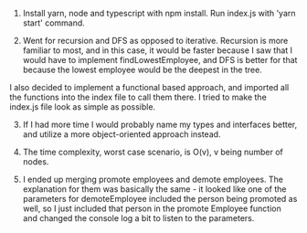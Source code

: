1. Install yarn, node and typescript with npm install. Run index.js with 'yarn start' command.

2. Went for recursion and DFS as opposed to iterative. Recursion is more familiar to most, and in this case, it would be faster
because I saw that I would have to implement findLowestEmployee, and DFS is better for that because the lowest employee would be the deepest in the tree.

I also decided to implement a functional based approach, and imported all the functions into the index file to call them there. I tried to make the index.js file look as simple as possible.

3. If I had more time I would probably name my types and interfaces better, and utilize a more object-oriented approach instead.

4. The time complexity, worst case scenario, is O(v), v being number of nodes.

5. I ended up merging promote employees and demote employees. The explanation for them was basically the same - it looked like one of the parameters for demoteEmployee included the person being promoted as well, so I just included that person in the promote Employee function and changed the console log a bit to listen to the parameters.